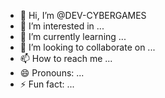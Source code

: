 - 👋 Hi, I’m @DEV-CYBERGAMES
- 👀 I’m interested in ...
- 🌱 I’m currently learning ...
- 💞️ I’m looking to collaborate on ...
- 📫 How to reach me ...
- 😄 Pronouns: ...
- ⚡ Fun fact: ...

<!---
DEV-CYBERGAMES/DEV-CYBERGAMES is a ✨ special ✨ repository because its `README.md` (this file) appears on your GitHub profile.
You can click the Preview link to take a look at your changes.
--->
